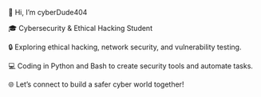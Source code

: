👋 Hi, I’m cyberDude404

🎓 Cybersecurity & Ethical Hacking Student

🔒 Exploring ethical hacking, network security, and vulnerability testing.

💻 Coding in Python and Bash to create security tools and automate tasks.

🌐 Let’s connect to build a safer cyber world together!

<!---
cyberDude404/cyberDude404 is a ✨ special ✨ repository because its `README.md` (this file) appears on your GitHub profile.
You can click the Preview link to take a look at your changes.
--->
